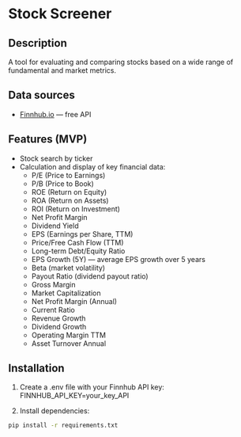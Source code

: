 # Stock Screener

## Description
A tool for evaluating and comparing stocks based on a wide range of fundamental and market metrics.

## Data sources
- [Finnhub.io](https://finnhub.io/) — free API

## Features (MVP)
- Stock search by ticker
- Calculation and display of key financial data:
	- P/E (Price to Earnings)
	- P/B (Price to Book)
	- ROE (Return on Equity)
	- ROA (Return on Assets)
	- ROI (Return on Investment)
	- Net Profit Margin
	- Dividend Yield
	- EPS (Earnings per Share, TTM)
	- Price/Free Cash Flow (TTM)
	- Long-term Debt/Equity Ratio
	- EPS Growth (5Y) — average EPS growth over 5 years
	- Beta (market volatility)
	- Payout Ratio (dividend payout ratio)
	- Gross Margin
	- Market Capitalization
	- Net Profit Margin (Annual)
	- Current Ratio
	- Revenue Growth
	- Dividend Growth
	- Operating Margin TTM
	- Asset Turnover Annual


## Installation
1. Create a .env file with your Finnhub API key:
    FINNHUB_API_KEY=your_key_API

2. Install dependencies:
```bash
pip install -r requirements.txt